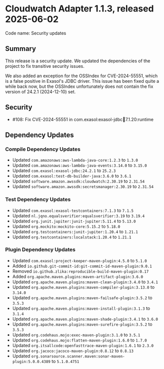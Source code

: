 # Cloudwatch Adapter 1.1.3, released 2025-06-02

Code name: Security updates

## Summary

This release is a security update. We updated the dependencies of the project to fix transitive security issues.

We also added an exception for the OSSIndex for CVE-2024-55551, which is a false positive in Exasol's JDBC driver.
This issue has been fixed quite a while back now, but the OSSIndex unfortunately does not contain the fix version of 24.2.1 (2024-12-10) set.

## Security

* #108: Fix CVE-2024-55551 in com.exasol:exasol-jdbc:jar:7.1.20:runtime

## Dependency Updates

### Compile Dependency Updates

* Updated `com.amazonaws:aws-lambda-java-core:1.2.3` to `1.3.0`
* Updated `com.amazonaws:aws-lambda-java-events:3.14.0` to `3.15.0`
* Updated `com.exasol:exasol-jdbc:24.2.1` to `25.2.3`
* Updated `com.exasol:test-db-builder-java:3.6.0` to `3.6.1`
* Updated `software.amazon.awssdk:cloudwatch:2.30.19` to `2.31.54`
* Updated `software.amazon.awssdk:secretsmanager:2.30.19` to `2.31.54`

### Test Dependency Updates

* Updated `com.exasol:exasol-testcontainers:7.1.3` to `7.1.5`
* Updated `nl.jqno.equalsverifier:equalsverifier:3.19` to `3.19.4`
* Updated `org.junit.jupiter:junit-jupiter:5.11.4` to `5.13.0`
* Updated `org.mockito:mockito-core:5.15.2` to `5.18.0`
* Updated `org.testcontainers:junit-jupiter:1.20.4` to `1.21.1`
* Updated `org.testcontainers:localstack:1.20.4` to `1.21.1`

### Plugin Dependency Updates

* Updated `com.exasol:project-keeper-maven-plugin:4.5.0` to `5.1.0`
* Added `io.github.git-commit-id:git-commit-id-maven-plugin:9.0.1`
* Removed `io.github.zlika:reproducible-build-maven-plugin:0.17`
* Added `org.apache.maven.plugins:maven-artifact-plugin:3.6.0`
* Updated `org.apache.maven.plugins:maven-clean-plugin:3.4.0` to `3.4.1`
* Updated `org.apache.maven.plugins:maven-compiler-plugin:3.13.0` to `3.14.0`
* Updated `org.apache.maven.plugins:maven-failsafe-plugin:3.5.2` to `3.5.3`
* Updated `org.apache.maven.plugins:maven-install-plugin:3.1.3` to `3.1.4`
* Updated `org.apache.maven.plugins:maven-shade-plugin:3.4.1` to `3.6.0`
* Updated `org.apache.maven.plugins:maven-surefire-plugin:3.5.2` to `3.5.3`
* Updated `org.codehaus.mojo:exec-maven-plugin:3.1.0` to `3.5.1`
* Updated `org.codehaus.mojo:flatten-maven-plugin:1.6.0` to `1.7.0`
* Updated `org.itsallcode:openfasttrace-maven-plugin:1.6.1` to `2.3.0`
* Updated `org.jacoco:jacoco-maven-plugin:0.8.12` to `0.8.13`
* Updated `org.sonarsource.scanner.maven:sonar-maven-plugin:5.0.0.4389` to `5.1.0.4751`
